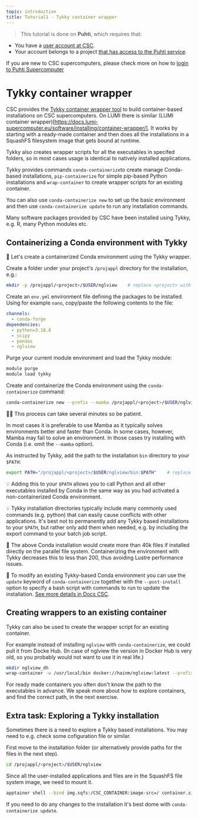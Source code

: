 ```yaml
---
topic: introduction
title: Tutorial1 - Tykky container wrapper
---
```


> This tutorial is done on **Puhti**, which requires that:

- You have a [user account at CSC](https://docs.csc.fi/accounts/how-to-create-new-user-account/).
- Your account belongs to a project [that has access to the Puhti service](https://docs.csc.fi/accounts/how-to-add-service-access-for-project/).

If you are new to CSC supercomputers, please check more on how to [login to Puhti Supercomputer](https://yetulaxman.github.io/ContainersHPC2023/hands-on/ssh-puhti.html)

# Tykky container wrapper

CSC provides the [Tykky container wrapper tool](https://docs.csc.fi/computing/containers/tykky/) to build container-based installations on CSC supercomputers. On LUMI there is similar (LUMI container wrapper)[https://docs.lumi-supercomputer.eu/software/installing/container-wrapper/]. It works by starting with a ready-made container and then does all the installations in a SquashFS filesystem image that gets bound at runtime. 

Tykky also creates wrapper scripts for all the executables in specifed folders, so in most cases usage is identical to natively installed applications.

Tykky provides commands `conda-containerize`to create manage Conda-based installations, `pip-containerize` for simple pip-based Python installations and `wrap-container` to create wrapper scripts for an existing container.

You can also use `conda-containerize new` to set up the basic environment and then use `conda-containerize update` to run any installation commands.

Many software packages provided by CSC have been installed using Tykky, e.g. R, many Python modules etc.

## Containerizing a Conda environment with Tykky

💬 Let's create a containerized Conda environment using the Tykky wrapper.

Create a folder under your project's `/projappl` directory for the installation, e.g.:

```bash
mkdir -p /projappl/<project>/$USER/nglview    # replace <project> with your CSC project, e.g. project_2001234
```

Create an `env.yml` environment file defining the packages to be installed. Using for example `nano`, copy/paste the following contents to the file:

```yaml
channels:
  - conda-forge
dependencies:
  - python=3.10.8
  - scipy
  - pandas
  - nglview
```

Purge your current module environment and load the Tykky module:

```bash
module purge
module load tykky
```

Create and containerize the Conda environment using the `conda-containerize` command:

```bash
conda-containerize new --prefix --mamba /projappl/<project>/$USER/nglview env.yml    # replace <project> with your CSC project, e.g. project_2001234
```

☝🏻 This process can take several minutes so be patient.

In most cases it is preferable to use Mamba as it typically solves environments better and faster than Conda. In some cases, however, Mamba may fail to solve an environment. In those cases try installing with Conda (i.e. omit the `--mamba` option).

As instructed by Tykky, add the path to the installation `bin` directory to your `$PATH`:

```bash
export PATH="/projappl/<project>/$USER/nglview/bin:$PATH"    # replace <project> with your CSC project, e.g. project_2001234
```

💡 Adding this to your `$PATH` allows you to call Python and all other executables installed by Conda in the same way as you had activated a non-containerized Conda environment.

💡 Tykky installation directories typically include many commonly used commands (e.g. python) that can easily cause conflicts with other applications. It's best not to permanently add any Tykky based installations to your `$PATH`, but rather only add them when needed, e.g. by including the export command to your batch job script.

💭 The above Conda installation would create more than 40k files if installed directly on the parallel file system. Containerizing the environment with Tykky decreases this to less than 200, thus avoiding Lustre performance issues.

💬 To modify an existing Tykky-based Conda environment you can use the `update` keyword of `conda-containerize` together with the `--post-install` option to specify a bash script with commands to run to update the installation. [See more details in Docs CSC](https://docs.csc.fi/computing/containers/tykky/).


## Creating wrappers to an existing container

Tykky can also be used to create the wrapper script for an existing container.

For example instead of installing `nglview` with `conda-containerize`, we could pull it from Docke Hub. (In case of nglview the version in Docker Hub is very old, so you probably would not want to use it in real life.)

```bash
mkdir nglview_dh
wrap-container -w /usr/local/bin docker://hainm/nglview:latest --prefix nglview_dh
```

For ready made containers you often don't know the path to the executables in advance. We speak more about how to explore containers, and find the correct path, in the next exercise.


## Extra task: Exploring a Tykky installation

Sometimes there is a need to explore a Tykky based installations. You may need to e.g. check some cofiguration file or similar.

First move to the installation folder (or alternatively provide paths for the files in the next step).

```bash
cd /projappl/<project>/$USER/nglview
```

Since all the user-installed applications and files are in the SquashFS file system image, we need to mount it.

```bash
apptainer shell --bind img.sqfs:/CSC_CONTAINER:image-src=/ container.sif
```

If you need to do any changes to the installation it's best dome with `conda-containerize update`.
